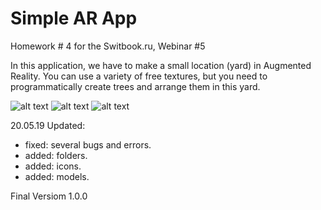 # Simple AR App
Homework # 4 for the Switbook.ru, Webinar #5

In this application, we have to make a small location (yard) in Augmented Reality. You can use a variety of free textures, but you need to programmatically create trees and arrange them in this yard.

![alt text](https://i.ibb.co/mC8D50T/1.png)
![alt text](https://i.ibb.co/D7tYTFy/2.png)
![alt text](https://i.ibb.co/HNw1cYg/3.png)

20.05.19 Updated:
- fixed: several bugs and errors.
- added: folders.
- added: icons.
- added: models.

Final Versiom 1.0.0

